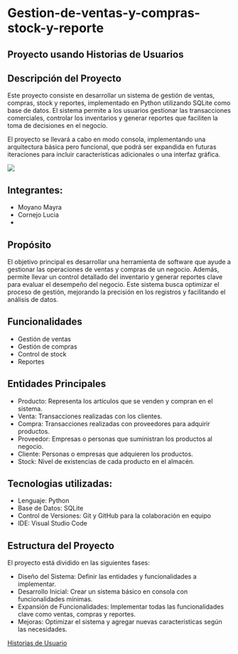 <h1>Gestion-de-ventas-y-compras-stock-y-reporte</h1> 

<h2>Proyecto usando Historias de Usuarios</h2>
<section>
  <h2>Descripción del Proyecto</h2>
<p>Este proyecto consiste en desarrollar un sistema de gestión de ventas, compras, stock y reportes, implementado en Python utilizando SQLite como base de datos. El sistema permite a los usuarios gestionar las transacciones comerciales, controlar los inventarios y generar reportes que faciliten la toma de decisiones en el negocio.

El proyecto se llevará a cabo en modo consola, implementando una arquitectura básica pero funcional, que podrá ser expandida en futuras iteraciones para incluir características adicionales o una interfaz gráfica.</p>
</section>

<section>
  <img src="https://www.ceupe.com.ve/images/easyblog_articles/230/ges_proyec.png">
</section>

<h2>Integrantes: </h2>
<ul>
  <li>Moyano Mayra</li>
  <li>Cornejo Lucia</li>
  <li></li>
</ul>

<section>
  <h2>Propósito</h2>
  <p>El objetivo principal es desarrollar una herramienta de software que ayude a gestionar las operaciones de ventas y compras de un negocio. Además, permite llevar un control detallado del inventario y generar reportes clave para evaluar el desempeño del negocio. Este sistema busca optimizar el proceso de gestión, mejorando la precisión en los registros y facilitando el análisis de datos.</p>
</section>

<section>
  <h2>Funcionalidades</h2>
  <ul>
    <li>Gestión de ventas</li>
    <li>Gestión de compras</li>
     <li>Control de stock</li>
    <li>Reportes</li>
  </ul>
</section>

<section>
  <h2>Entidades Principales</h2>
  <ul>
    <li>Producto: Representa los artículos que se venden y compran en el sistema.</li>
    <li>Venta: Transacciones realizadas con los clientes.</li>
    <li>Compra: Transacciones realizadas con proveedores para adquirir productos.</li>
    <li>Proveedor: Empresas o personas que suministran los productos al negocio.</li>
    <li>Cliente: Personas o empresas que adquieren los productos.</li>
    <li>Stock: Nivel de existencias de cada producto en el almacén.</li>
  </ul>
</section>

<section>
  <h2>Tecnologias utilizadas:</h2>
  <ul>
    <li>Lenguaje: Python</li>
    <li>Base de Datos: SQLite</li>
    <li>Control de Versiones: Git y GitHub para la colaboración en equipo</li>
    <li>IDE: Visual Studio Code</li>
  </ul>
</section>

<section>
  <h2>Estructura del Proyecto</h2>
  <p>El proyecto está dividido en las siguientes fases:</p>
  <ul>
    <li>Diseño del Sistema: Definir las entidades y funcionalidades a implementar.</li>
    <li>Desarrollo Inicial: Crear un sistema básico en consola con funcionalidades mínimas.</li>
    <li>Expansión de Funcionalidades: Implementar todas las funcionalidades clave como ventas, compras y reportes.</li>
    <li>Mejoras: Optimizar el sistema y agregar nuevas características según las necesidades.</li>
  </ul>
</section>

<a target="_blank" href="https://chatgpt.com/share/66ed98e8-3624-8000-980e-a4a7b2100de9">Historias de Usuario</a>
